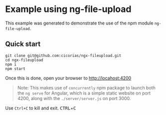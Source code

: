 # Example using ng-file-upload

This example was generated to demonstrate the use of the npm module `ng-file-upload`.

## Quick start

```
git clone git@github.com:cicorias/ngx-fileupload.git
cd ngx-fileupload
npm i
npm start
```

Once this is done, open your browser to [http://locahost:4200](http://locahost:4200)

> Note: This makes use of `concurrently` npm package to launch both the `ng serve` for Angular, which is a simple static website on port 4200, along with the `./server/server.js` on port 3000.

Use `Ctrl+C` to kill and exit. <kbd>CTRL</kbd>+<kbd>C</kbd>